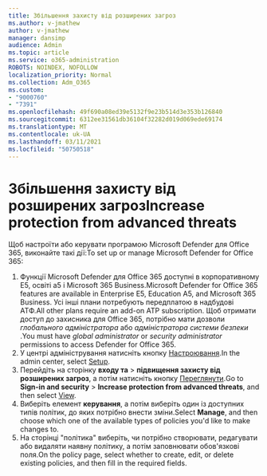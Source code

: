 ```yaml
---
title: Збільшення захисту від розширених загроз
ms.author: v-jmathew
author: v-jmathew
manager: dansimp
audience: Admin
ms.topic: article
ms.service: o365-administration
ROBOTS: NOINDEX, NOFOLLOW
localization_priority: Normal
ms.collection: Adm_O365
ms.custom:
- "9000760"
- "7391"
ms.openlocfilehash: 49f690a08ed39e5132f9e23b514d3e353b126840
ms.sourcegitcommit: 6312ee31561db36104f32282d019d069ede69174
ms.translationtype: MT
ms.contentlocale: uk-UA
ms.lasthandoff: 03/11/2021
ms.locfileid: "50750518"
---
```

# <a name="increase-protection-from-advanced-threats"></a><span data-ttu-id="8e4c6-102">Збільшення захисту від розширених загроз</span><span class="sxs-lookup"><span data-stu-id="8e4c6-102">Increase protection from advanced threats</span></span>

<span data-ttu-id="8e4c6-103">Щоб настроїти або керувати програмою Microsoft Defender для Office 365, виконайте такі дії:</span><span class="sxs-lookup"><span data-stu-id="8e4c6-103">To set up or manage Microsoft Defender for Office 365:</span></span>

1. <span data-ttu-id="8e4c6-104">Функції Microsoft Defender для Office 365 доступні в корпоративному E5, освіті a5 і Microsoft 365 Business.</span><span class="sxs-lookup"><span data-stu-id="8e4c6-104">Microsoft Defender for Office 365 features are available in Enterprise E5, Education A5, and Microsoft 365 Business.</span></span> <span data-ttu-id="8e4c6-105">Усі інші плани потребують передплатою в надбудові АТФ.</span><span class="sxs-lookup"><span data-stu-id="8e4c6-105">All other plans require an add-on ATP subscription.</span></span> <span data-ttu-id="8e4c6-106">Щоб отримати доступ до захисника для Office 365, потрібно мати дозволи *глобального адміністратора* або *адміністратора системи безпеки* .</span><span class="sxs-lookup"><span data-stu-id="8e4c6-106">You must have *global administrator* or *security administrator* permissions to access Defender for Office 365.</span></span>
2. <span data-ttu-id="8e4c6-107">У центрі адміністрування натисніть кнопку [Настроювання](https://go.microsoft.com/fwlink/p/?linkid=2075721).</span><span class="sxs-lookup"><span data-stu-id="8e4c6-107">In the admin center, select [Setup](https://go.microsoft.com/fwlink/p/?linkid=2075721).</span></span>
3. <span data-ttu-id="8e4c6-108">Перейдіть на сторінку **входу та**  >  **підвищення захисту від розширених загроз**, а потім натисніть кнопку [Переглянути](https://go.microsoft.com/fwlink/?linkid=2109302).</span><span class="sxs-lookup"><span data-stu-id="8e4c6-108">Go to **Sign-in and security** > **Increase protection from advanced threats**, and then select [View](https://go.microsoft.com/fwlink/?linkid=2109302).</span></span>
4. <span data-ttu-id="8e4c6-109">Виберіть елемент **керування**, а потім виберіть один із доступних типів політик, до яких потрібно внести зміни.</span><span class="sxs-lookup"><span data-stu-id="8e4c6-109">Select **Manage**, and then choose which one of the available types of policies you'd like to make changes to.</span></span>
5. <span data-ttu-id="8e4c6-110">На сторінці "політика" виберіть, чи потрібно створювати, редагувати або видаляти наявну політику, а потім заповнювати обов'язкові поля.</span><span class="sxs-lookup"><span data-stu-id="8e4c6-110">On the policy page, select whether to create, edit, or delete existing policies, and then fill in the required fields.</span></span>
